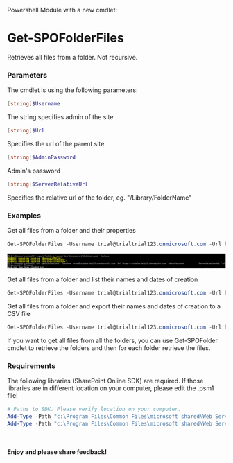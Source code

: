 Powershell Module with a new cmdlet:

 

<h1>Get-SPOFolderFiles</h1>

Retrieves all files from a folder.  Not recursive.

 

<h3>Parameters</h3>

The cmdlet is using the following parameters:

```powershell 
[string]$Username
```
The string specifies admin of the site

```powershell
[string]$Url
```
Specifies the url of the parent site

```powershell
[string]$AdminPassword
```       
Admin's password

```powershell
[string]$ServerRelativeUrl
```
Specifies the relative url of the folder, eg. "/Library/FolderName"



<h3>Examples</h3>

Get all files from a folder and their properties
```powershell
Get-SPOFolderFiles -Username trial@trialtrial123.onmicrosoft.com -Url https://trialtrial123.sharepoint.com -AdminPassword Pass -ServerRelativeUrl "/chc1/fff" 
```

  <img src="../Module for checking in and checking out the files/Filefile1.PNG" width="850">



 
Get all files from a folder and list their names and dates of creation
```powershell
Get-SPOFolderFiles -Username trial@trialtrial123.onmicrosoft.com -Url https://trialtrial123.sharepoint.com -AdminPassword Pass -ServerRelativeUrl "/chc1/fff" | select name, timecreated
```


 

 

 

Get all files from a folder and export their names and dates of creation to a CSV file
```powershell
Get-SPOFolderFiles -Username trial@trialtrial123.onmicrosoft.com -Url https://trialtrial123.sharepoint.com -AdminPassword Pass -ServerRelativeUrl "/chc1/fff" | select name, timecreated | export-csv c:\filename.csv
```
 



 

 

 

 

If you want to get all files from all the folders, you can use Get-SPOFolder cmdlet to retrieve the folders and then for each folder retrieve the files.

 

 

 

<h3>Requirements</h3>

 

The following libraries (SharePoint Online SDK) are required. If those libraries are in different location on your computer, please edit the .psm1 file!

 

```powershell
# Paths to SDK. Please verify location on your computer.    
Add-Type -Path "c:\Program Files\Common Files\microsoft shared\Web Server Extensions\16\ISAPI\Microsoft.SharePoint.Client.dll"     
Add-Type -Path "c:\Program Files\Common Files\microsoft shared\Web Server Extensions\16\ISAPI\Microsoft.SharePoint.Client.Runtime.dll"  ```
```


 

 

<br/><br/>
<b>Enjoy and please share feedback!</b>
